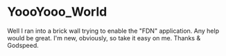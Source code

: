 # YoooYooo_World
Well I ran into a brick wall trying to enable the "FDN" application. Any help would be great. I'm new, obviously, so take it easy on me. Thanks &amp; Godspeed.
